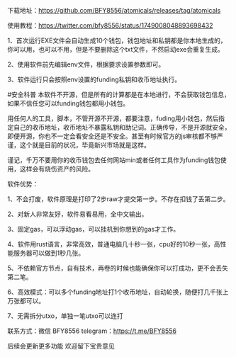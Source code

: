 下载地址：https://github.com/BFY8556/atomicals/releases/tag/atomicals

使用教程：https://twitter.com/bfy8556/status/1749008048893698432

1、首次运行EXE文件会自动生成10个钱包，钱包地址和私钥都是你本地生成的，你可以用，也可以不用，但是不要删除这个txt文件，不然启动exe会重复生成。

2、使用软件前先编辑env文件，根据要求设置参数即可。

3、软件运行只会按照env设置的funding私钥和收币地址执行。


#安全科普
本软件不开源，但是所有的计算都是在本地进行，不会获取钱包信息，如果不信任您可以funding钱包都用小钱包。


用任何人的工具，脚本，不管开源不开源，都要注意，fuding用小钱包，然后指定自己的收币地址，收币地址不暴露私钥和助记词。正确传导，不是开源就安全，即便开源，你也不一定会看安全还是不安全。甚至有时候官方的js审核都不够严谨，这个就是目前的状况，毕竟新兴市场就是这样。


谨记，千万不要用你的收币钱包去任何网站min或者任何工具作为funding钱包使用，这样会有烧伤资产的风险。

软件优势：

1、不会打废，软件原理是打印了2步raw才提交第一步。不存在扣钱了丢第二步。

2、对新人非常友好，软件易看易用，全中文输出。

3、固定gas，可以浮动gas，可以挂机到你想到的gas才工作。

4、软件用rust语言，非常高效，普通电脑几十秒一张，cpu好的10秒一张，高性能服务器可以做到1秒几张。

5、不依赖官方节点，自有技术，再卷的时候也能确保你可以打成功，更不会丢失第二笔。

6、高效模式：可以多个funding地址打1个收币地址，自动轮换，随便打几千张上万张都可以。

7、无需拆分utxo，单独一笔utxo可以连打


联系方式：微信 BFY8556  telegram：https://t.me/BFY8556


后续会更新更多功能
欢迎留下宝贵意见
